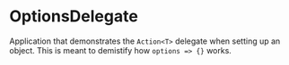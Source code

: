 # OptionsDelegate

Application that demonstrates the `Action<T>` delegate when setting up an object. This is meant to demistify how `options => {}` works.